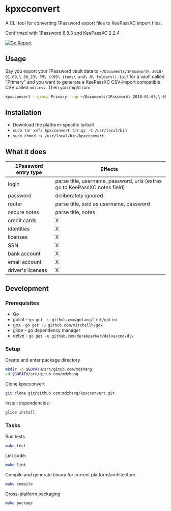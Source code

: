 # kpxcconvert

A CLI tool for converting 1Password export files to KeePassXC import files.

Confirmed with 1Password 6.8.3 and KeePassXC 2.2.4

[![Go Report](https://img.shields.io/badge/go%20report-A%2B-brightgreen.svg)](https://goreportcard.com/report/github.com/mdzhang/kpxcconvert)

## Usage

Say you export your 1Password vault data to `~/Documents/1Password\ 2018-01-09,\ 08_23\ PM\ \(99\ items\ and\ 0\ folders\).1pif` for a vault called "Primary" and you want to generate a KeePassXC CSV-import compatible CSV called `out.csv`. Then you might run:

```sh
kpxcconvert --group Primary --op ~/Documents/1Password\ 2018-01-09,\ 08_23\ PM\ \(99\ items\ and\ 0\ folders\).1pif/data.1pif --kp out.csv
```
## Installation

- Download the platform-specific tarball
- `sudo tar xvfz kpxcconvert.tar.gz -C /usr/local/bin`
- `sudo chmod +x /usr/local/bin/kpxcconvert`

## What it does

| 1Password entry type | Effects |
| -------------------- | ------- |
| login              | parse title, username, password, urls (extras go to KeePassXC notes field) |
| password             | deliberately ignored |
| router               | parse title, ssid as username, password |
| secure notes         | parse title, notes |
| credit cards         | X |
| identities         | X |
| licenses         | X |
| SSN         | X |
| bank account         | X |
| email account         | X |
| driver's licenses         | X |

## Development

### Prerequisites

- Go
- golint - `go get -u github.com/golang/lint/golint`
- gox - `go get -u github.com/mitchellh/gox`
- glide - go dependency manager
- delve - `go get -u github.com/derekparker/delve/cmd/dlv`

### Setup

Create and enter package directory

  ```sh
  mkdir -p $GOPATH/src/gitub.com/mdzhang
  cd $GOPATH/src/gitub.com/mdzhang
  ```

Clone kpxcconvert

  ```sh
  git clone git@github.com:mdzhang/kpxcconvert.git
  ```

Install dependencies:

  ```sh
  glide install
  ```

### Tasks

Run tests

  ```sh
  make test
  ```

Lint code:

  ```sh
  make lint
  ```

Compile and generate binary for current platform/architecture

  ```sh
  make compile
  ```

Cross-platform packaging

  ```sh
  make package
  ```
